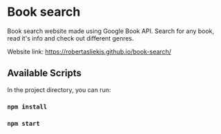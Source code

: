 # Book search

Book search website made using Google Book API. Search for any book, read it's info and check out different genres.

Website link: https://robertasliekis.github.io/book-search/

## Available Scripts

In the project directory, you can run:

### `npm install`

### `npm start`
